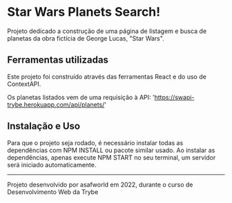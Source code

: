 # Star Wars Planets Search!

Projeto dedicado a construção de uma página de listagem e busca de planetas da obra fictícia de George Lucas, "Star Wars".

## Ferramentas utilizadas 

Este projeto foi construído através das ferramentas React e do uso de ContextAPI. 

Os planetas listados vem de uma requisição à API: 'https://swapi-trybe.herokuapp.com/api/planets/'

## Instalação e Uso

Para que o projeto seja rodado, é necessário instalar todas as dependências com NPM INSTALL ou pacote similar usado. Ao instalar as dependências, apenas execute NPM START no seu terminal, um servidor será iniciado automaticamente. 

______________________________________________________________________________________
Projeto desenvolvido por asafworld em 2022, durante o curso de Desenvolvimento Web da Trybe
